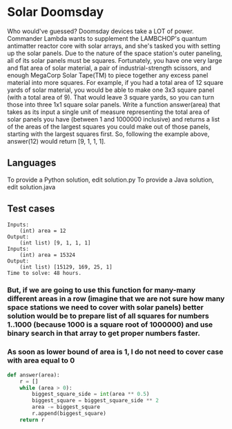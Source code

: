 # Solar Doomsday

Who would've guessed? Doomsday devices take a LOT of power. Commander Lambda wants to supplement the LAMBCHOP's quantum antimatter reactor core with solar arrays, and she's tasked you with setting up the solar panels.
Due to the nature of the space station's outer paneling, all of its solar panels must be squares. Fortunately, you have one very large and flat area of solar material, a pair of industrial-strength scissors, and enough MegaCorp Solar Tape(TM) to piece together any excess panel material into more squares. For example, if you had a total area of 12 square yards of solar material, you would be able to make one 3x3 square panel (with a total area of 9). That would leave 3 square yards, so you can turn those into three 1x1 square solar panels.
Write a function answer(area) that takes as its input a single unit of measure representing the total area of solar panels you have (between 1 and 1000000 inclusive) and returns a list of the areas of the largest squares you could make out of those panels, starting with the largest squares first. So, following the example above, answer(12) would return [9, 1, 1, 1].
## Languages

To provide a Python solution, edit solution.py
To provide a Java solution, edit solution.java
## Test cases
```
Inputs:
    (int) area = 12
Output:
    (int list) [9, 1, 1, 1]
Inputs:
    (int) area = 15324
Output:
    (int list) [15129, 169, 25, 1]
Time to solve: 48 hours.
```


### But, if we are going to use this function for many-many different areas in a row (imagine that we are not sure how many space stations we need to cover with solar panels) better solution would be to prepare list of all squares for numbers 1..1000 (because 1000 is a square root of 1000000) and use binary search in that array to get proper numbers faster.
### As soon as lower bound of area is 1, I do not need to cover case with area equal to 0


```python
def answer(area):
    r = []
    while (area > 0):
        biggest_square_side = int(area ** 0.5)
        biggest_square = biggest_square_side ** 2
        area -= biggest_square
        r.append(biggest_square)
    return r
```
